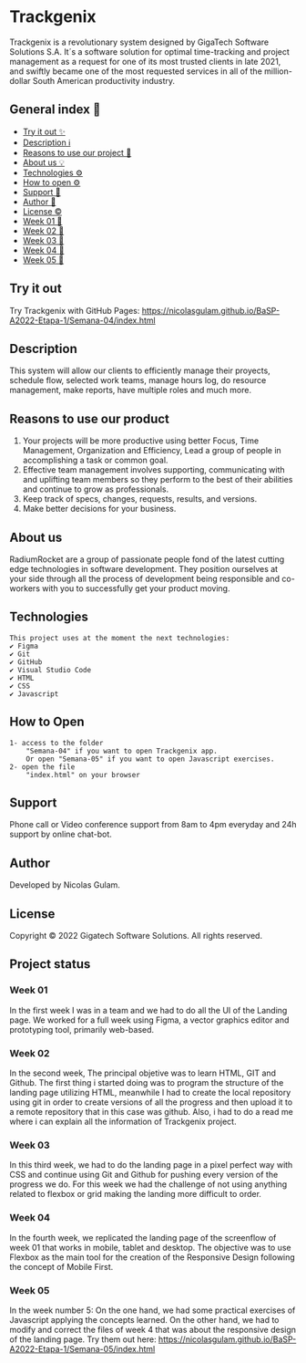 # Trackgenix 
Trackgenix is a revolutionary system designed by GigaTech Software Solutions S.A. It´s a software solution for optimal 
time-tracking and project management as a request for one of its most trusted clients in late 2021, and swiftly became 
one of the most requested services in all of the million-dollar South American productivity industry.
## General index 📍
  * [Try it out ✨](#try-it-out)
  * [Description ℹ️](#description)
  * [Reasons to use our project 🎇](#reasons-to-use-our-product)
  * [About us 💡](#about-us)
  * [Technologies ⚙](#technologies)
  * [How to open ⚙](#how-to-open)
  * [Support 🔧](#support)
  * [Author 👥](#author)
  * [License ©](#license)
  * [Week 01 📅](#week-01)
  * [Week 02 📅](#week-02)
  * [Week 03 📅](#week-03)
  * [Week 04 📅](#week-04)
  * [Week 05 📅](#week-05)
## Try it out
Try Trackgenix with GitHub Pages: https://nicolasgulam.github.io/BaSP-A2022-Etapa-1/Semana-04/index.html
## Description
This system will allow our clients to efficiently manage their proyects, schedule flow, selected work teams, manage 
hours log, do resource management, make reports, have multiple roles and much more.
## Reasons to use our product
1) Your projects will be more productive using better Focus, Time Management, Organization and Efficiency, Lead a group 
of people in accomplishing a task or common goal. 
2) Effective team management involves supporting, communicating with and uplifting team members so they perform to the 
best of their abilities and continue to grow as professionals.
3) Keep track of specs, changes, requests, results, and versions.
4) Make better decisions for your business.
## About us
RadiumRocket are a group of passionate people fond of the latest cutting edge technologies in software development. 
They position ourselves at your side through all the process of development being responsible and co-workers with you 
to successfully get your product moving.
## Technologies
```
This project uses at the moment the next technologies:
✔️ Figma
✔️ Git
✔️ GitHub
✔️ Visual Studio Code
✔️ HTML
✔️ CSS
✔️ Javascript
```
## How to Open
```
1- access to the folder 
    "Semana-04" if you want to open Trackgenix app.
    Or open "Semana-05" if you want to open Javascript exercises.
2- open the file 
    "index.html" on your browser
```
## Support
Phone call or Video conference support from 8am to 4pm everyday and 24h support by online chat-bot.
## Author
Developed by Nicolas Gulam.
## License
Copyright © 2022 Gigatech Software Solutions. All rights reserved.
## Project status
### Week 01
In the first week I was in a team and we had to do all the UI of the Landing page. We worked for a full week using 
Figma, a vector graphics editor and prototyping tool, primarily web-based.
### Week 02
In the second week, The principal objetive was to learn HTML, GIT and Github. The first thing i started doing was to 
program the structure of the landing page utilizing HTML, meanwhile I had to create the local repository using git in 
order to create versions of all the progress and then upload it to a remote repository that in this case was github. 
Also, i had to do a read me where i can explain all the information of Trackgenix project.
### Week 03
In this third week, we had to do the landing page in a pixel perfect way with CSS and continue using Git and Github for 
pushing every version of the progress we do. For this week we had the challenge of not using anything related to 
flexbox or grid making the landing more difficult to order.
### Week 04
In the fourth week, we replicated the landing page of the screenflow of week 01 that works in mobile, tablet and 
desktop.
The objective was to use Flexbox as the main tool for the creation of the Responsive Design following the concept of 
Mobile First.
### Week 05
In the week number 5:
On the one hand, we had some practical exercises of Javascript applying the concepts learned.
On the other hand, we had to modify and correct the files of week 4 that was about the responsive design of the landing 
page.
Try them out here: https://nicolasgulam.github.io/BaSP-A2022-Etapa-1/Semana-05/index.html
